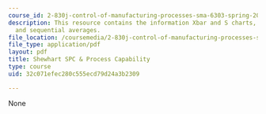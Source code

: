 ```yaml
---
course_id: 2-830j-control-of-manufacturing-processes-sma-6303-spring-2008
description: This resource contains the information Xbar and S charts, data sampling
  and sequential averages.
file_location: /coursemedia/2-830j-control-of-manufacturing-processes-sma-6303-spring-2008/32c071efec280c555ecd79d24a3b2309_lecture7.pdf
file_type: application/pdf
layout: pdf
title: Shewhart SPC & Process Capability
type: course
uid: 32c071efec280c555ecd79d24a3b2309

---
```

None